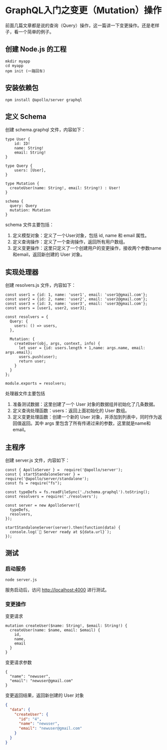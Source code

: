 # GraphQL入门之变更（Mutation）操作

前面几篇文章都是说的查询（Query）操作，这一篇讲一下变更操作。还是老样子，看一个简单的例子。

## 创建 Node.js 的工程

```shell
mkdir myapp
cd myapp
npm init (一路回车)
```

## 安装依赖包

```shell
npm install @apollo/server graphql
```

## 定义 Schema

创建 schema.graphql 文件，内容如下：

```shell
type User {
    id: ID!
    name: String!
    email: String!
}

type Query {
    users: [User],
}

type Mutation {
  createUser(name: String!, email: String!) : User!
}

schema {
  query: Query
  mutation: Mutation
}
```

schema 文件主要包括：

1. 定义模型对象：定义了一个User对象，包括 id, name 和 email 属性。
2. 定义查询操作：定义了一个查询操作，返回所有用户数组。
3. 定义变更操作：这里只定义了一个创建用户的变更操作，接收两个参数name和email，返回新创建的 User 对象。

## 实现处理器

创建 resolvers.js 文件，内容如下：

```shell
const user1 = {id: 1, name: 'user1', email: 'user1@gmail.com'};
const user2 = {id: 2, name: 'user2', email: 'user2@gmail.com'};
const user3 = {id: 3, name: 'user3', email: 'user3@gmail.com'};
const users = [user1, user2, user3];

const resolvers = {
  Query: {
    users: () => users,
  },

  Mutation: {
    createUser(obj, args, context, info) {
      let user = {id: users.length + 1,name: args.name, email: args.email};
      users.push(user);
      return user;
    }
  }
};

module.exports = resolvers;
```

处理器文件主要包括

1. 准备测试数据：这里创建了一个 User 对象的数据组并初始化了几条数据。
2. 定义查询处理函数：users：返回上面初始化的 User 数组。
3. 定义变更处理函数：创建一个新的 User 对象，并添加到列表中，同时作为返回值返回。其中 args 里包含了所有传递过来的参数，这里就是name和email。

## 主程序

创建 server.js 文件，内容如下：

```
const { ApolloServer } =  require('@apollo/server');
const { startStandaloneServer } = require('@apollo/server/standalone');
const fs = require("fs");

const typeDefs = fs.readFileSync('./schema.graphql').toString();
const resolvers = require('./resolvers');

const server = new ApolloServer({
  typeDefs,
  resolvers,
});

startStandaloneServer(server).then(function(data) {
  console.log(`🚀 Server ready at ${data.url}`);
});
```

## 测试

### 启动服务

```shell
node server.js
```

服务启动后，访问 [http://localhost:4000](http://localhost:4000) 进行测试。

### 变更操作

变更请求

```shell
mutation createUser($name: String!, $email: String!) {
  createUser(name: $name, email: $email) {
    id,
    name,
    email
  }
}
```

变更请求参数

```shell
{
  "name": "newuser",
  "email": "newuser@gmail.com"
}
```

变更返回结果，返回新创建的 User 对象

```json
{
  "data": {
    "createUser": {
      "id": "4",
      "name": "newuser",
      "email": "newuser@gmail.com"
    }
  }
}
```
